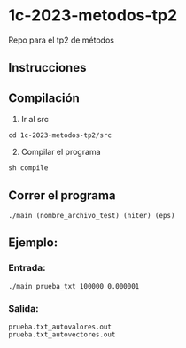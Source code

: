# 1c-2023-metodos-tp2
Repo para el tp2 de métodos

## Instrucciones

## Compilación

1. Ir al src 

```
cd 1c-2023-metodos-tp2/src
```

2. Compilar el programa

```
sh compile
``` 

## Correr el programa

```
./main (nombre_archivo_test) (niter) (eps)
```

## Ejemplo:

### Entrada:
```
./main prueba_txt 100000 0.000001
```
### Salida:
```
prueba.txt_autovalores.out
prueba.txt_autovectores.out

```

